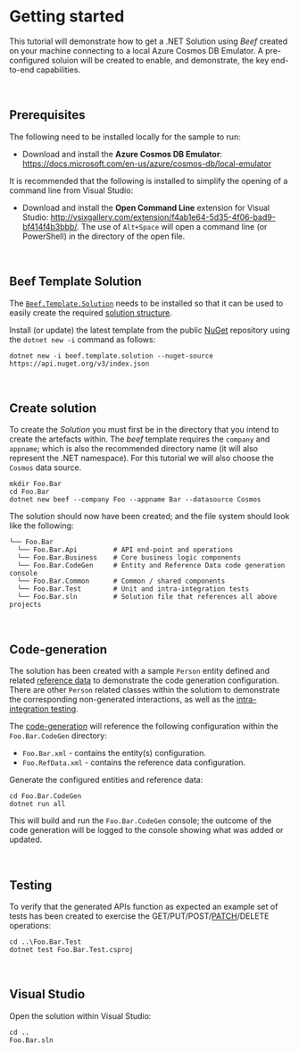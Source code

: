 ﻿# Getting started

This tutorial will demonstrate how to get a .NET Solution using _Beef_ created on your machine connecting to a local Azure Cosmos DB Emulator. A pre-configured soluion will be created to enable, and demonstrate, the key end-to-end capabilities. 

<br/>

## Prerequisites

The following need to be installed locally for the sample to run:

- Download and install the **Azure Cosmos DB Emulator**: https://docs.microsoft.com/en-us/azure/cosmos-db/local-emulator

It is recommended that the following is installed to simplify the opening of a command line from Visual Studio:
- Download and install the **Open Command Line** extension for Visual Studio: http://vsixgallery.com/extension/f4ab1e64-5d35-4f06-bad9-bf414f4b3bbb/. The use of `Alt+Space` will open a command line (or PowerShell) in the directory of the open file.

<br/>

## Beef Template Solution

The [`Beef.Template.Solution`](../templates/Beef.Template.Solution/README.md) needs to be installed so that it can be used to easily create the required [solution structure](./Solution-Structure.md).

Install (or update) the latest template from the public [NuGet](https://www.nuget.org/packages/Beef.Template.Solution/) repository using the `dotnet new -i` command as follows:

```
dotnet new -i beef.template.solution --nuget-source https://api.nuget.org/v3/index.json
``` 

<br/>

## Create solution

To create the _Solution_ you must first be in the directory that you intend to create the artefacts within. The _beef_ template requires the `company` and `appname`; which is also the recommended directory name (it will also represent the .NET namespace). For this tutorial we will also choose the `Cosmos` data source.

```
mkdir Foo.Bar
cd Foo.Bar
dotnet new beef --company Foo --appname Bar --datasource Cosmos
```

The solution should now have been created; and the file system should look like the following:

```
└── Foo.Bar
  └── Foo.Bar.Api         # API end-point and operations
  └── Foo.Bar.Business    # Core business logic components
  └── Foo.Bar.CodeGen     # Entity and Reference Data code generation console
  └── Foo.Bar.Common      # Common / shared components
  └── Foo.Bar.Test        # Unit and intra-integration tests
  └── Foo.Bar.sln         # Solution file that references all above projects
```

<br/>

## Code-generation

The solution has been created with a sample `Person` entity defined and related [reference data](./Reference-Data.md) to demonstrate the code generation configuration. There are other `Person` related classes within the solutiom to demonstrate the corresponding non-generated interactions, as well as the [intra-integration testing](../tools/Beef.Test.NUnit/README.md).

The [code-generation](../tools/Beef.CodeGen.Core/README.md) will reference the following configuration within the `Foo.Bar.CodeGen` directory:
- `Foo.Bar.xml` - contains the entity(s) configuration.
- `Foo.RefData.xml` - contains the reference data configuration.

Generate the configured entities and reference data:

```
cd Foo.Bar.CodeGen
dotnet run all
```

This will build and run the `Foo.Bar.CodeGen` console; the outcome of the code generation will be logged to the console showing what was added or updated.

<br/>

## Testing

To verify that the generated APIs function as expected an example set of tests has been created to exercise the GET/PUT/POST/[PATCH](./Http-Patch.md)/DELETE operations:

```
cd ..\Foo.Bar.Test
dotnet test Foo.Bar.Test.csproj
``` 

<br/>

## Visual Studio

Open the solution within Visual Studio:

```
cd ..
Foo.Bar.sln
``` 
